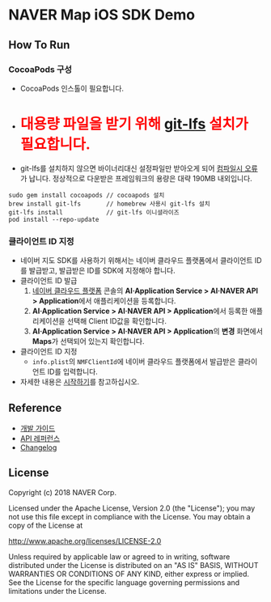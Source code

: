 # NAVER Map iOS SDK Demo

## How To Run

### CocoaPods 구성

- CocoaPods 인스톨이 필요합니다.
- # **<span style="color:red">대용량 파일을 받기 위해 [git-lfs](https://git-lfs.github.com) 설치가 필요합니다.</span>**
- git-lfs를 설치하지 않으면 바이너리대신 설정파일만 받아오게 되어 [컴파일시 오류](https://github.com/navermaps/ios-map-sdk/issues/1)가 납니다. 정상적으로 다운받은 프레임워크의 용량은 대략 190MB 내외입니다.

```
sudo gem install cocoapods // cocoapods 설치
brew install git-lfs       // homebrew 사용시 git-lfs 설치
git-lfs install            // git-lfs 이니셜라이즈
pod install --repo-update
```

### 클라이언트 ID 지정

- 네이버 지도 SDK를 사용하기 위해서는 네이버 클라우드 플랫폼에서 클라이언트 ID를 발급받고, 발급받은 ID를 SDK에 지정해야 합니다.
- 클라이언트 ID 발급
  1. [네이버 클라우드 플랫폼](https://www.ncloud.com) 콘솔의 **AI·Application Service > AI·NAVER API > Application**에서 애플리케이션을 등록합니다.
  2. **AI·Application Service > AI·NAVER API > Application**에서 등록한 애플리케이션을 선택해 Client ID값을 확인합니다.
  3. **AI·Application Service > AI·NAVER API > Application**의 **변경** 화면에서 **Maps**가 선택되어 있는지 확인합니다.
- 클라이언트 ID 지정
  - `info.plist`의 `NMFClientId`에 네이버 클라우드 플랫폼에서 발급받은 클라이언트 ID를 입력합니다.
- 자세한 내용은 [시작하기](https://navermaps.github.io/ios-map-sdk/guide/1.html)를 참고하십시오.

## Reference

- [개발 가이드](https://navermaps.github.io/ios-map-sdk/)
- [API 레퍼런스](https://navermaps.github.io/ios-map-sdk/reference/)
- [Changelog](https://github.com/navermaps/ios-map-sdk/blob/master/CHANGELOG.md)

## License

Copyright (c) 2018 NAVER Corp.

Licensed under the Apache License, Version 2.0 (the "License");
you may not use this file except in compliance with the License.
You may obtain a copy of the License at

  http://www.apache.org/licenses/LICENSE-2.0

Unless required by applicable law or agreed to in writing, software
distributed under the License is distributed on an "AS IS" BASIS,
WITHOUT WARRANTIES OR CONDITIONS OF ANY KIND, either express or implied.
See the License for the specific language governing permissions and
limitations under the License.

